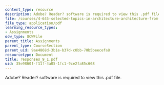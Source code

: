 ```yaml
---
content_type: resource
description: Adobe? Reader? software is required to view this .pdf file.
file: /courses/4-645-selected-topics-in-architecture-architecture-from-1750-to-the-present-fall-2004/35e9860ff11f4a051fc19ce2fa85c668_responses_9_1.pdf
file_type: application/pdf
learning_resource_types:
- Assignments
ocw_type: OCWFile
parent_title: Assignments
parent_type: CourseSection
parent_uid: 9ae4868d-3b1e-b37d-c0bb-70b5beecefa8
resourcetype: Document
title: responses_9_1.pdf
uid: 35e9860f-f11f-4a05-1fc1-9ce2fa85c668
---
```

Adobe? Reader? software is required to view this .pdf file.

